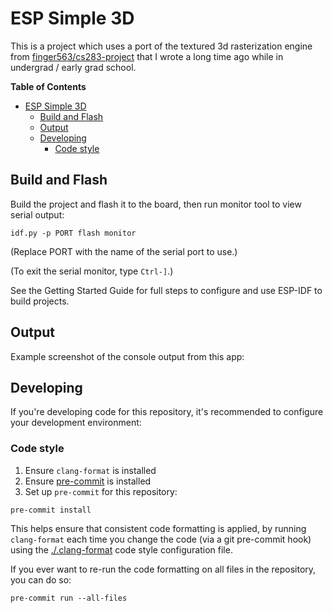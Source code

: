 # ESP Simple 3D

This is a project which uses a port of the textured 3d rasterization engine from
[finger563/cs283-project](https://github.com/finger563/cs283project) that I
wrote a long time ago while in undergrad / early grad school. 

<!-- markdown-toc start - Don't edit this section. Run M-x markdown-toc-refresh-toc -->
**Table of Contents**

- [ESP Simple 3D](#esp-simple-3d)
  - [Build and Flash](#build-and-flash)
  - [Output](#output)
  - [Developing](#developing)
    - [Code style](#code-style)

<!-- markdown-toc end -->

## Build and Flash

Build the project and flash it to the board, then run monitor tool to view serial output:

```
idf.py -p PORT flash monitor
```

(Replace PORT with the name of the serial port to use.)

(To exit the serial monitor, type ``Ctrl-]``.)

See the Getting Started Guide for full steps to configure and use ESP-IDF to build projects.

## Output

Example screenshot of the console output from this app:

## Developing

If you're developing code for this repository, it's recommended to configure
your development environment:

### Code style

1. Ensure `clang-format` is installed
2. Ensure [pre-commit](https://pre-commit.com) is installed
3. Set up `pre-commit` for this repository:

  ``` console
  pre-commit install
  ```

This helps ensure that consistent code formatting is applied, by running
`clang-format` each time you change the code (via a git pre-commit hook) using
the [./.clang-format](./.clang-format) code style configuration file.

If you ever want to re-run the code formatting on all files in the repository,
you can do so:

``` console
pre-commit run --all-files
```
